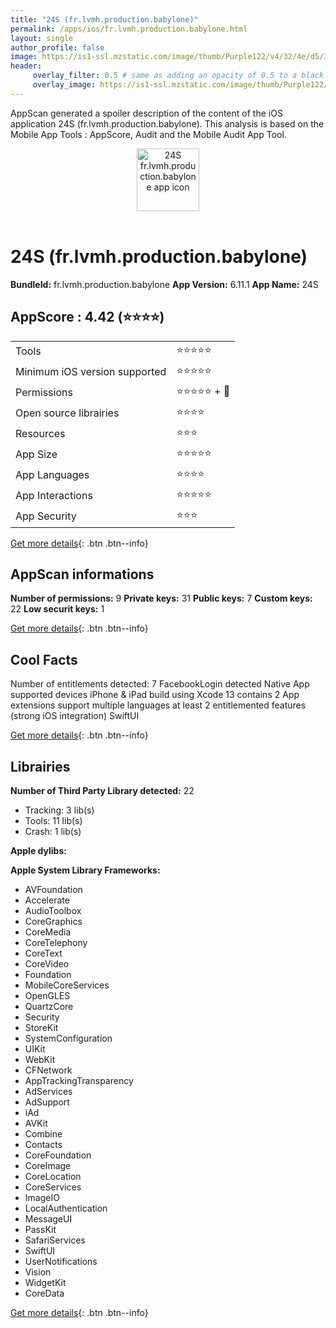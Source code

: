 ```yaml
---
title: "24S (fr.lvmh.production.babylone)"
permalink: /apps/ios/fr.lvmh.production.babylone.html
layout: single
author_profile: false
image: https://is1-ssl.mzstatic.com/image/thumb/Purple122/v4/32/4e/d5/324ed560-9eb5-4e33-de67-c77724ea15a3/app_icon-1x_U007emarketing-0-8-0-85-220.jpeg/512x512bb.jpg
header: 
     overlay_filter: 0.5 # same as adding an opacity of 0.5 to a black background
     overlay_image: https://is1-ssl.mzstatic.com/image/thumb/Purple122/v4/32/4e/d5/324ed560-9eb5-4e33-de67-c77724ea15a3/app_icon-1x_U007emarketing-0-8-0-85-220.jpeg/512x512bb.jpg
---
```

AppScan generated a spoiler description of the content of the iOS application 24S (fr.lvmh.production.babylone). This analysis is based on the Mobile App Tools : AppScore, Audit and the Mobile Audit App Tool.

  
  
<div style="text-align: center;"><img src="https://is1-ssl.mzstatic.com/image/thumb/Purple122/v4/32/4e/d5/324ed560-9eb5-4e33-de67-c77724ea15a3/app_icon-1x_U007emarketing-0-8-0-85-220.jpeg/512x512bb.jpg" width="100" height="100" alt="24S fr.lvmh.production.babylone app icon"></div></br>
  
# 24S (fr.lvmh.production.babylone)

**BundleId:** fr.lvmh.production.babylone
**App Version:** 6.11.1
**App Name:** 24S


## AppScore : 4.42 (⭐️⭐️⭐️⭐️) 

<table>
<tr><td> Tools </td><td> ⭐️⭐️⭐️⭐️⭐️ </td></tr>
<tr><td> Minimum iOS version supported </td><td> ⭐️⭐️⭐️⭐️⭐️ </td></tr>
<tr><td> Permissions </td><td> ⭐️⭐️⭐️⭐️⭐️ + 🌟 </td></tr>
<tr><td> Open source librairies </td><td> ⭐️⭐️⭐️⭐️ </td></tr>
<tr><td> Resources </td><td> ⭐️⭐️⭐️ </td></tr>
<tr><td> App Size </td><td> ⭐️⭐️⭐️⭐️⭐️ </td></tr>
<tr><td> App Languages </td><td> ⭐️⭐️⭐️⭐️ </td></tr>
<tr><td> App Interactions </td><td> ⭐️⭐️⭐️⭐️⭐️ </td></tr>
<tr><td> App Security </td><td> ⭐️⭐️⭐️ </td></tr>
</table>

[Get more details](/pricing.html){: .btn .btn--info}  
  
## AppScan informations 

**Number of permissions:** 9
**Private keys:** 31
**Public keys:** 7
**Custom keys:** 22
**Low securit keys:** 1
  
[Get more details](/pricing.html){: .btn .btn--info}

## Cool Facts

Number of entitlements detected: 7
FacebookLogin detected
Native App
supported devices iPhone & iPad
build using Xcode 13
contains 2 App extensions
support multiple languages
at least 2 entitlemented features (strong iOS integration)
SwiftUI
  
[Get more details](/pricing.html){: .btn .btn--info}

## Librairies 
**Number of Third Party Library detected:** 22
- Tracking: 3 lib(s)
- Tools: 11 lib(s)
- Crash: 1 lib(s)

**Apple dylibs:**


**Apple System Library Frameworks:**
- AVFoundation
- Accelerate
- AudioToolbox
- CoreGraphics
- CoreMedia
- CoreTelephony
- CoreText
- CoreVideo
- Foundation
- MobileCoreServices
- OpenGLES
- QuartzCore
- Security
- StoreKit
- SystemConfiguration
- UIKit
- WebKit
- CFNetwork
- AppTrackingTransparency
- AdServices
- AdSupport
- iAd
- AVKit
- Combine
- Contacts
- CoreFoundation
- CoreImage
- CoreLocation
- CoreServices
- ImageIO
- LocalAuthentication
- MessageUI
- PassKit
- SafariServices
- SwiftUI
- UserNotifications
- Vision
- WidgetKit
- CoreData


  
[Get more details](/pricing.html){: .btn .btn--info}


